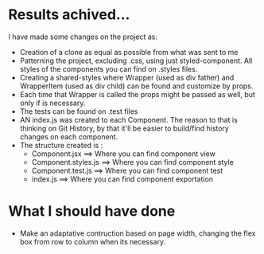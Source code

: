 # Results achived...

I have made some changes on the project as:

- Creation of a clone as equal as possible from what was sent to me
- Patterning the project, excluding .css, using just styled-component. All styles of the components you can find on .styles files.
- Creating a shared-styles where Wrapper (used as div father) and WrapperItem (used as div child) can be found and customize by props.
- Each time that Wrapper is called the props might be passed as well, but only if is necessary.
- The tests can be found on .test files
- AN index.js was created to each Component. The reason to that is thinking on Git History, by that it'll be easier to build/find history changes on each component.
- The structure created is :
  - Component.jsx ==> Where you can find component view
  - Component.styles.js ==> Where you can find component style
  - Component.test.js ==> Where you can find component test
  - index.js ==> Where you can find component exportation

# What I should have done
- Make an adaptative contruction based on page width, changing the flex box from row to column when its necessary.


